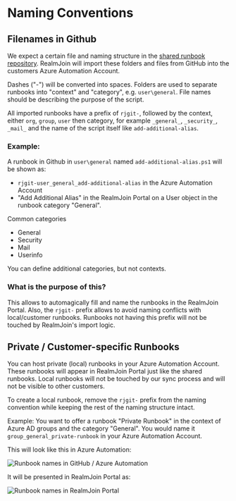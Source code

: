 # Naming Conventions

## Filenames in Github

We expect a certain file and naming structure in the [shared runbook repository](https://github.com/realmjoin/realmjoin-runbooks). RealmJoin will import these folders and files from GitHub into the customers Azure Automation Account.

Dashes ("-") will be converted into spaces. Folders are used to separate runbooks into "context" and "category", e.g. `user\general`. File names should be describing the purpose of the script.&#x20;

All imported runbooks have a prefix of `rjgit-`, followed by the context, either `org`, `group`, `user` then category, for example `_general_`, `_security_`, `_mail_` and the name of the script itself like `add-additional-alias`.

### Example:

A runbook in Github in `user\general` named `add-additional-alias.ps1` will be shown as:

* `rjgit-user_general_add-additional-alias` in the Azure Automation Account&#x20;
* "Add Additional Alias" in the RealmJoin Portal on a User object in the runbook category "General".

Common categories

* General
* Security
* Mail
* Userinfo

You can define additional categories, but not contexts.

### What is the purpose of this?

This allows to automagically fill and name the runbooks in the RealmJoin Portal. Also, the `rjgit-` prefix allows to avoid naming conflicts with local/customer runbooks. Runbooks not having this prefix will not be touched by RealmJoin's import logic.

## Private / Customer-specific Runbooks

You can host private (local) runbooks in your Azure Automation Account. These runbooks will appear in RealmJoin Portal just like the shared runbooks. Local runbooks will not be touched by our sync process and will not be visible to other customers.

To create a local runbook, remove the `rjgit-` prefix from the naming convention while keeping the rest of the naming structure intact.

Example: You want to offer a runbook "Private Runbook" in the context of Azure AD groups and the category "General". You would name it `group_general_private-runbook` in your Azure Automation Account.

This will look like this in Azure Automation:

![Runbook names in GitHub / Azure Automation](../../.gitbook/assets/naming-ing1.png)

It will be presented in RealmJoin Portal as:

![Runbook names in RealmJoin Portal](../../.gitbook/assets/naming-ing2.png)

